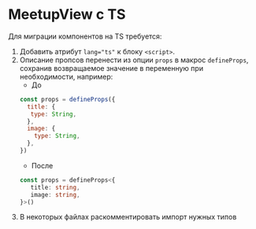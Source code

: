 # MeetupView с TS

Для миграции компонентов на TS требуется:
1. Добавить атрибут `lang="ts"` к блоку `<script>`.
2. Описание пропсов перенести из опции `props` в макрос `defineProps`, сохранив возвращаемое значение в переменную при необходимости, например:
   - До
   ```js
   const props = defineProps({
     title: {
      type: String,
     },
     image: {
       type: String,
     },
   })
   ```
   - После
   ```ts
   const props = defineProps<{
      title: string,
      image: string,
   }>()
   ```
3. В некоторых файлах раскомментировать импорт нужных типов
